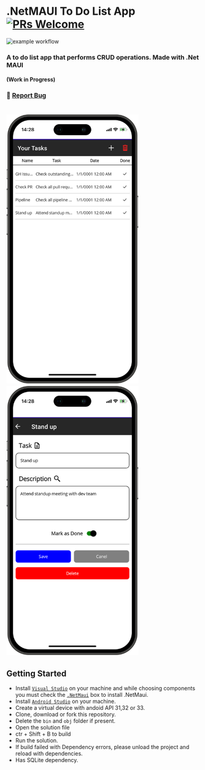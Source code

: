 # .NetMAUI To Do List App [![PRs Welcome](https://img.shields.io/badge/PRs-welcome-brightgreen.svg?style=flat-square)](http://makeapullrequest.com)
![example workflow](https://github.com/oudommunint/.NetMAUI-To-Do-List-App/actions/workflows/main.yml/badge.svg)
<h3> A to do list app that performs CRUD operations. Made with .Net MAUI </h3>
<h4>(Work in Progress)</h4>
<h3 align="left">
    🔹
    <a href="https://github.com/OudomMunint/.NetMAUI-To-Do-List-App/issues">Report Bug</a> &nbsp; &nbsp;
</h3>
<h1 float="center">
  <img src="/iphone14.png" style="height:700px; width:340" />
  <img src="/iphone142.png" style="height:700px; width:340" />
</h1>

## Getting Started
- Install <a href="https://visualstudio.microsoft.com/downloads/" target="_blank">`Visual Studio`</a> on your machine and while choosing components you must check the <a href="https://dotnet.microsoft.com/en-us/learn/maui/first-app-tutorial/install" target="_blank">`.NetMaui`</a> box to install .NetMaui.
- Install <a href="https://developer.android.com/studio?gclid=Cj0KCQiAnNacBhDvARIsABnDa6-EYNc5MIjFoAruujioi9l-gjeu8JVsJd_aqCGGhImxOZkFyoo_woYaAoOCEALw_wcB&gclsrc=aw.ds" target="_blank">`Android Studio`</a> on your machine.
- Create a virtual device with andoid API 31,32 or 33.
- Clone, download or fork this repository.
- Delete the `bin` and `obj` folder if present.
- Open the solution file
- ctr + Shift + B to build
- Run the solution.
- If build failed with Dependency errors, please unload the project and reload with dependencies.
- Has SQLite dependency.
